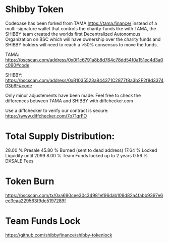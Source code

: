 # Shibby Token

Codebase has been forked from TAMA https://tama.finance/
instead of a multi-signature wallet that controls the charity-funds like with TAMA, the SHIBBY team created the worlds first Decentralized Autonomous Organization on BSC which will have ownership over the charity funds and SHIBBY holders will need to reach a >50% consensus to move the funds.

TAMA: https://bscscan.com/address/0x0f1c6791a8b8d764c78dd54f0a151ec4d3a0c090#code

SHIBBY: https://bscscan.com/address/0xB1035523a844371C2877f8a3b2F2f8d337403b6F#code

Only minor adjustements have been made. Feel free to check the differences between TAMA and SHIBBY with diffchecker.com 

Use a diffchecker to verify our contract is secure:
https://www.diffchecker.com/7o71qrFO

# Total Supply Distribution:
28.00 % Presale
45.80 % Burned (sent to dead address)
17.64 % Locked Liquidity until 2099 
8.00 % Team Funds locked up to 2 years
0.56 % DXSALE Fees

# Token Burn

https://bscscan.com/tx/0xa690cee30c34981ef96dab109d82a4fabb9397e6ee3eaa229563f9dc5197289f

# Team Funds Lock

https://github.com/shibbyfinance/shibby-tokenlock
